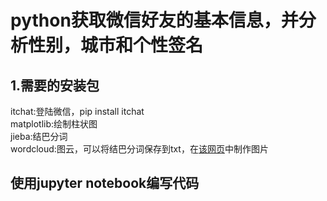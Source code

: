 # python获取微信好友的基本信息，并分析性别，城市和个性签名
## 1.需要的安装包  
itchat:登陆微信，pip install itchat  
matplotlib:绘制柱状图  
jieba:结巴分词  
wordcloud:图云，可以将结巴分词保存到txt，在[该网页](https://wordart.com/create)中制作图片
## 使用jupyter notebook编写代码